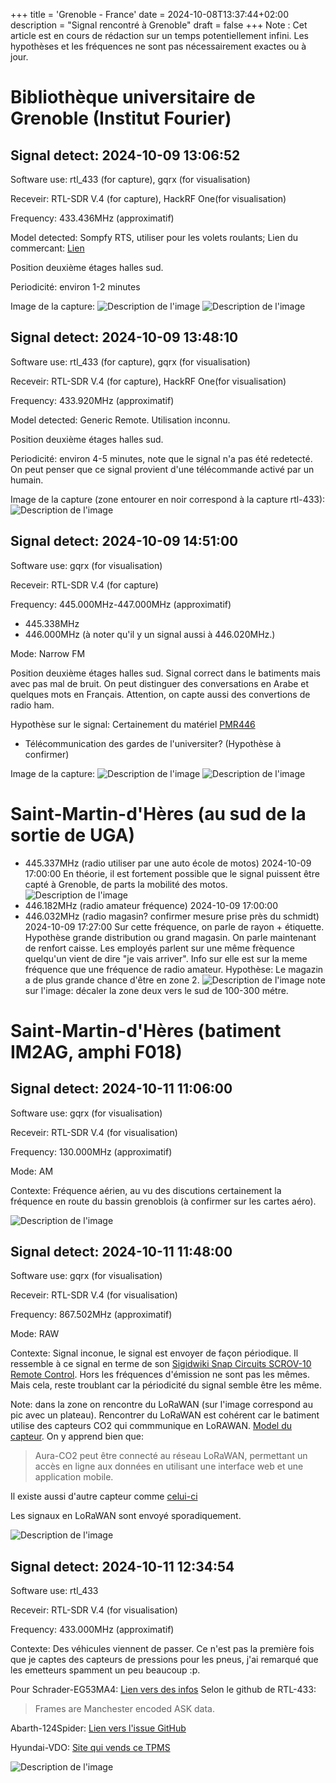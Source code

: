 +++
title = 'Grenoble - France'
date = 2024-10-08T13:37:44+02:00
description = "Signal rencontré à Grenoble"
draft = false
+++
Note : Cet article est en cours de rédaction sur un temps potentiellement infini.
Les hypothèses et les fréquences ne sont pas nécessairement exactes ou à jour.

# Bibliothèque universitaire de Grenoble (Institut Fourier)
## Signal detect: 2024-10-09 13:06:52

Software use: rtl_433 (for capture), gqrx (for visualisation)

Receveir: RTL-SDR V.4 (for capture), HackRF One(for visualisation)

Frequency: 433.436MHz (approximatif)

Model detected: Sompfy RTS, utiliser pour les volets roulants;
Lien du commercant: [Lien](https://www.somfy.fr/assistance/notices/volet-roulant/radio-rts)

Position deuxième étages halles sud.

Periodicité: environ 1-2 minutes

Image de la capture:
![Description de l'image](/images/2024-10-09-433_436_000Hz_gqrx.png)
![Description de l'image](/images/2024-10-09-433_436_000Hz_RTL_capture.png)


## Signal detect: 2024-10-09 13:48:10

Software use: rtl_433 (for capture), gqrx (for visualisation)

Receveir: RTL-SDR V.4 (for capture), HackRF One(for visualisation)

Frequency: 433.920MHz (approximatif)

Model detected: Generic Remote. Utilisation inconnu.

Position deuxième étages halles sud.

Periodicité: environ 4-5 minutes, note que le signal n'a pas été redetecté. On
peut penser que ce signal provient d'une télécommande activé par un humain.

Image de la capture (zone entourer en noir correspond à la capture rtl-433):
![Description de l'image](/images/2024-10-09_433_920_000.png)


## Signal detect: 2024-10-09 14:51:00

Software use: gqrx (for visualisation)

Receveir: RTL-SDR V.4 (for capture)

Frequency: 445.000MHz-447.000MHz (approximatif)
- 445.338MHz
- 446.000MHz (à noter qu'il y un signal aussi à 446.020MHz.)

Mode: Narrow FM

Position deuxième étages halles sud. Signal correct dans le batiments mais avec pas mal de bruit.
On peut distinguer des conversations en Arabe et quelques mots en Français. Attention, on capte aussi
des convertions de radio ham.

Hypothèse sur le signal: Certainement du matériel [PMR446](https://fr.wikipedia.org/wiki/PMR446)
- Télécommunication des gardes de l'universiter? (Hypothèse à confirmer)

Image de la capture:
![Description de l'image](/images/2024-10-09_445_338_voice.png)
![Description de l'image](/images/2024-10-09_446_000_voice.png)


# Saint-Martin-d'Hères (au sud de la sortie de UGA)
- 445.337MHz (radio utiliser par une auto école de motos) 2024-10-09 17:00:00
En théorie, il est fortement possible que le signal puissent être capté à Grenoble,
de parts la mobilité des motos.
![Description de l'image](/images/2024-10-09_445_337_000_auto_ecole_motos.png)
- 446.182MHz (radio amateur fréquence) 2024-10-09 17:00:00
- 446.032MHz (radio magasin? confirmer mesure prise près du schmidt) 2024-10-09 17:27:00
Sur cette fréquence, on parle de rayon + étiquette. Hypothèse grande distribution ou
grand magasin. On parle maintenant de renfort caisse. Les employés parlent sur
une même frèquence quelqu'un vient de dire "je vais arriver".
Info sur elle est sur la meme fréquence que une fréquence de radio amateur.
Hypothèse: Le magazin a de plus grande chance d'être en zone 2.
![Description de l'image](/images/zoneAZ32ZAEDQZ.png)
note sur l'image: décaler la zone deux vers le sud de 100-300 métre.


# Saint-Martin-d'Hères (batiment IM2AG, amphi F018)
## Signal detect: 2024-10-11 11:06:00

Software use: gqrx (for visualisation)

Receveir: RTL-SDR V.4 (for visualisation)

Frequency: 130.000MHz (approximatif)

Mode: AM

Contexte: Fréquence aérien, au vu des discutions certainement la fréquence
en route du bassin grenoblois (à confirmer sur les cartes aéro).

![Description de l'image](/images/2024-10-11-130_000_000.png)

## Signal detect: 2024-10-11 11:48:00
Software use: gqrx (for visualisation)

Receveir: RTL-SDR V.4 (for visualisation)

Frequency: 867.502MHz (approximatif)

Mode: RAW

Contexte: Signal inconue, le signal est envoyer de façon périodique.
Il ressemble à ce signal en terme de son [Sigidwiki Snap Circuits SCROV-10 Remote Control](https://www.sigidwiki.com/wiki/Snap_Circuits_SCROV-10_Remote_Control).
Hors les fréquences d'émission ne sont pas les mêmes. Mais cela, reste troublant
car la périodicité du signal semble être les même.

Note: dans la zone on rencontre du LoRaWAN (sur l'image correspond au pic avec un plateau).
Rencontrer du LoRaWAN est cohérent car le batiment utilise des capteurs CO2 qui
commmunique en LoRAWAN. [Model du capteur](https://www.aura-co2.com/fr/).
On y apprend bien que:
> Aura-CO2 peut être connecté au réseau LoRaWAN, permettant un accès en ligne aux données en utilisant une interface web et une application mobile.

Il existe aussi d'autre capteur comme [celui-ci](https://www.dataprint.fr/support/elsys/ELSYS-ERS-CO2-datasheet.pdf)

Les signaux en LoRaWAN sont envoyé sporadiquement.

![Description de l'image](/images/2024-10-11_867_502_000.png)

## Signal detect: 2024-10-11 12:34:54

Software use: rtl_433

Receveir: RTL-SDR V.4 (for visualisation)

Frequency: 433.000MHz (approximatif)

Contexte: Des véhicules viennent de passer.
Ce n'est pas la première fois que je captes des capteurs de pressions
pour les pneus, j'ai remarqué que les emetteurs spamment un peu beaucoup :p.

Pour Schrader-EG53MA4:
[Lien vers des infos](https://github.com/merbanan/rtl_433_tests/blob/master/tests/Schrader_EG53MA4_TPMS/01/README.md)
Selon le github de RTL-433:
> Frames are Manchester encoded ASK data.

Abarth-124Spider:
[Lien vers l'issue GitHub](https://github.com/merbanan/rtl_433/issues/1271)

Hyundai-VDO:
[Site qui vends ce TPMS](https://www.tunershop.fr/tpms-capteur-de-pression-des-pneus-continental-vdo-oem-a2c1446770080-silver-pour-hyundai-accent-genesis-i20-i30-ix20-santa-fe.html)


![Description de l'image](/images/2024-10-11_rtl_433.png)

